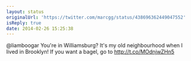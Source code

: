 ```yaml
---
layout: status
originalUrl: 'https://twitter.com/marcgg/status/438696362449047552'
isReply: true
date: 2014-02-26 15:25:38
---
```


@liamboogar You're in Williamsburg? It's my old neighbourhood when I lived in Brooklyn! If you want a bagel, go to http://t.co/MOdnjwZHn5
